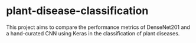 # plant-disease-classification
This project aims to compare the performance metrics of DenseNet201 and a hand-curated CNN using Keras in the classification of plant diseases.
